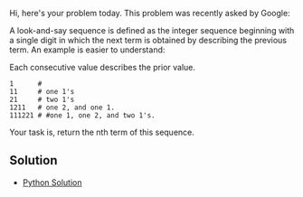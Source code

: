 Hi, here's your problem today. This problem was recently asked by Google:

A look-and-say sequence is defined as the integer sequence beginning with a single digit in which the next term is 
obtained by describing the previous term. An example is easier to understand:

Each consecutive value describes the prior value.
```
1      #
11     # one 1's
21     # two 1's
1211   # one 2, and one 1.
111221 # #one 1, one 2, and two 1's.
```
Your task is, return the nth term of this sequence.


## Solution

- [Python Solution](./Solution.py)